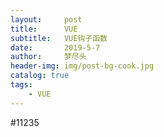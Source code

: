 ```yaml
---
layout:     post
title:      VUE
subtitle:   VUE钩子函数
date:       2019-5-7
author:     梦尽头
header-img: img/post-bg-cook.jpg
catalog: true
tags:
    - VUE
---
```

#11235
